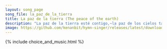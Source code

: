 ```yaml
---
layout: song_page
song_file: la_paz_de_la_tierra
title: La paz de la tierra (The peace of the earth)
description: "La paz de la tierra esté contigo,~la paz de los cielos también. La paz de los ríos esté contigo,~la paz de los mares también. Paz profunda cayendo sob... secular 4part acapella 1verse musicbyother textbyother"
image: https://github.com/kenanbit/hymn-singer/releases/latest/download/la_paz_de_la_tierra-trad.png
---
```


{% include choice_and_music.html %}